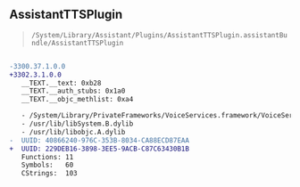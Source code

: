## AssistantTTSPlugin

> `/System/Library/Assistant/Plugins/AssistantTTSPlugin.assistantBundle/AssistantTTSPlugin`

```diff

-3300.37.1.0.0
+3302.3.1.0.0
   __TEXT.__text: 0xb28
   __TEXT.__auth_stubs: 0x1a0
   __TEXT.__objc_methlist: 0xa4

   - /System/Library/PrivateFrameworks/VoiceServices.framework/VoiceServices
   - /usr/lib/libSystem.B.dylib
   - /usr/lib/libobjc.A.dylib
-  UUID: 40866240-976C-353B-8034-CA88ECD87EAA
+  UUID: 229DEB16-3898-3EE5-9ACB-C87C63430B1B
   Functions: 11
   Symbols:   60
   CStrings:  103

```
